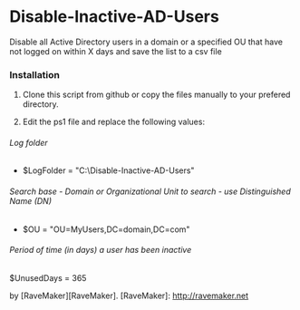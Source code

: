 Disable-Inactive-AD-Users
=========================

Disable all Active Directory users in a domain or a specified OU that have not logged on within X days and save the list to a csv file

### Installation

1. Clone this script from github or copy the files manually to your prefered directory.

2. Edit the ps1 file and replace the following values:

###### Log folder
- $LogFolder = "C:\Disable-Inactive-AD-Users\"

###### Search base - Domain or Organizational Unit to search - use Distinguished Name (DN)
- $OU = "OU=MyUsers,DC=domain,DC=com"

###### Period of time (in days) a user has been inactive
$UnusedDays = 365


by [RaveMaker][RaveMaker].
[RaveMaker]: http://ravemaker.net
